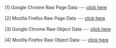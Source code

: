 [1] Google Chrome Raw Page Data --- <a href="http://windowsgeekpro.in/meowrtc/chrome_raw_page_data.csv">click here</a> <br>
<br>
[2] Mozilla Firefox Raw Page Data --- <a href="http://windowsgeekpro.in/meowrtc/mozilla_raw_page_data.csv">click here</a> <br>
<br>
[3] Google Chrome Raw Object Data --- <a href="http://windowsgeekpro.in/meowrtc/chrome_raw_object_data.csv">click here</a> <br>
<br>
[4] Mozilla Firefox Raw Object Data --- <a href="http://windowsgeekpro.in/meowrtc/mozilla_raw_object_data.csv">click here</a>
